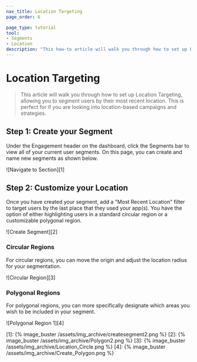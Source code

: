 ```yaml
---
nav_title: Location Targeting
page_order: 6

page_type: tutorial
tool: 
- Segments
- Location
description: "This how-to article will walk you through how to set up Location Targeting, allowing you to segment users by location."
---
```

# Location Targeting

> This article will walk you through how to set up Location Targeting, allowing you to segment users by their most recent location. This is perfect for if you are looking into location-based campaigns and strategies.


## Step 1: Create your Segment

Under the Engagement header on the dashboard, click the Segments bar to view all of your current user segments. On this page, you can create and name new segments as shown below.

![Navigate to Section][1]

## Step 2: Customize your Location

Once you have created your segment, add a "Most Recent Location" filter to target users by the last place that they used your app(s). You have the option of either highlighting users in a standard circular region or a customizable polygonal region.

![Create Segment][2]

### Circular Regions

For circular regions, you can move the origin and adjust the location radius for your segmentation.

![Circular Region][3]

### Polygonal Regions

For polygonal regions, you can more specifically designate which areas you wish to be included in your segment.

![Polygonal Region 1][4]

[1]: {% image_buster /assets/img_archive/createsegment2.png %}
[2]: {% image_buster /assets/img_archive/Polygon2.png %}
[3]: {% image_buster /assets/img_archive/Location_Circle.png %}
[4]: {% image_buster /assets/img_archive/Create_Polygon.png %}
